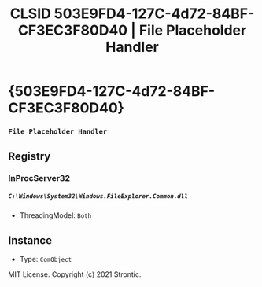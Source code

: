 ﻿---
title: "CLSID 503E9FD4-127C-4d72-84BF-CF3EC3F80D40 | File Placeholder Handler"
excerpt: What is COM-Object CLSID 503E9FD4-127C-4d72-84BF-CF3EC3F80D40?
---

# {503E9FD4-127C-4d72-84BF-CF3EC3F80D40}

### `File Placeholder Handler`

## Registry


### InProcServer32

##### `C:\Windows\System32\Windows.FileExplorer.Common.dll`
* ThreadingModel: `Both`

## Instance

* Type: `ComObject`

MIT License. Copyright (c) 2021 Strontic.



